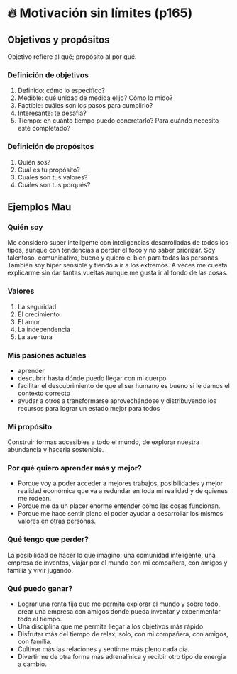 # 🔥 Motivación sin límites (p165)

## Objetivos y propósitos

Objetivo refiere al qué; propósito al por qué.

### Definición de objetivos

1. Definido: cómo lo especifico?
2. Medible: qué unidad de medida elijo? Cómo lo mido?
3. Factible: cuáles son los pasos para cumplirlo?
4. Interesante: te desafía?
5. Tiempo: en cuánto tiempo puedo concretarlo? Para cuándo necesito esté completado?

### Definición de propósitos

1. Quién sos?
2. Cuál es tu propósito?
3. Cuáles son tus valores?
4. Cuáles son tus porqués?

## Ejemplos Mau

### Quién soy

Me considero super inteligente con inteligencias desarrolladas de todos los tipos, aunque con tendencias a perder el foco y no saber priorizar. Soy talentoso, comunicativo, bueno y quiero el bien para todas las personas. También soy hiper sensible y tiendo a ir a los extremos. A veces me cuesta explicarme sin dar tantas vueltas aunque me gusta ir al fondo de las cosas.

### Valores

1. La seguridad
2. El crecimiento
3. El amor
4. La independencia
5. La aventura

### Mis pasiones actuales

- aprender
- descubrir hasta dónde puedo llegar con mi cuerpo
- facilitar el descubrimiento de que el ser humano es bueno si le damos el contexto correcto
- ayudar a otros a transformarse aprovechándose y distribuyendo los recursos para lograr un estado mejor para todos

### Mi propósito

Construir formas accesibles a todo el mundo, de explorar nuestra abundancia y hacerla sostenible.

### Por qué quiero aprender más y mejor?

- Porque voy a poder acceder a mejores trabajos, posibilidades y mejor realidad económica que va a redundar en toda mi realidad y de quienes me rodean.
- Porque me da un placer enorme entender cómo las cosas funcionan.
- Porque me hace sentir pleno el poder ayudar a desarrollar los mismos valores en otras personas.

### Qué tengo que perder?

La posibilidad de hacer lo que imagino: una comunidad inteligente, una empresa de inventos, viajar por el mundo con mi compañera, con amigos y familia y vivir jugando.

### Qué puedo ganar?

- Lograr una renta fija que me permita explorar el mundo y sobre todo, crear una empresa con amigos donde pueda inventar y experimentar todo el tiempo.
- Una disciplina que me permita llegar a los objetivos más rápido.
- Disfrutar más del tiempo de relax, solo, con mi compañera, con amigos, con familia.
- Cultivar más las relaciones y sentirme más pleno cada día.
- Divertirme de otra forma más adrenalínica y recibir otro tipo de energía a cambio.
